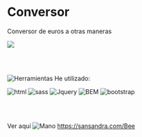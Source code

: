 # Conversor
Conversor de euros a otras maneras

<a href="https://sansandra.com/Bee" title="sansandra.com">
    <img src="https://user-images.githubusercontent.com/106440634/176454676-28e71d50-9832-4602-a8ba-e59b77e1bd98.jpg">
</a>

<br></br>

![Herramientas](https://user-images.githubusercontent.com/106440634/176454769-f633e6cf-b895-4a56-a98a-b6160052d27d.png) He utilizado:

![html](https://user-images.githubusercontent.com/106440634/176455016-cee9830a-f6b1-489e-badb-3fa39a96edd4.png)
![sass](https://user-images.githubusercontent.com/106440634/176455021-cb898841-9325-46e3-881c-ebd86982afd5.png)
![Jquery](https://user-images.githubusercontent.com/106440634/176455018-4ea3cf2b-d892-47ba-b066-770962aac7c9.png)
![BEM](https://user-images.githubusercontent.com/106440634/176455203-b3023706-827b-47d0-853b-5590b655a7e9.png)
![bootstrap](https://user-images.githubusercontent.com/106440634/176455014-24815246-2fe6-468f-b3fa-280bc339f1a7.png)

<br></br>

Ver aquí ![Mano](https://user-images.githubusercontent.com/106440634/176457795-6644f074-1763-4788-bd62-68a5077f23a3.png) https://sansandra.com/Bee
